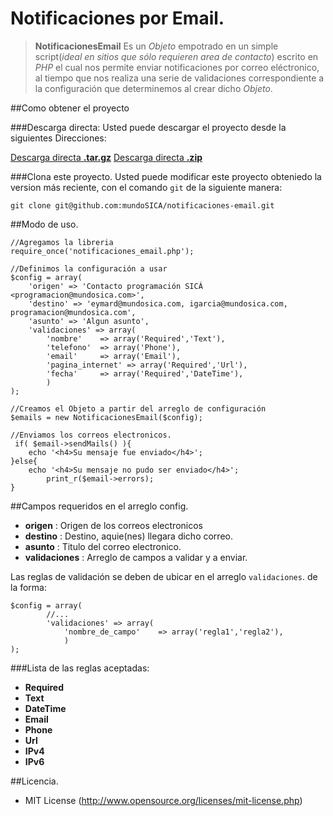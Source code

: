 Notificaciones por Email.
========================================

>**NotificacionesEmail** Es un _Objeto_ empotrado en un simple script(_ideal en sitios que sólo requieren area de contacto_) escrito en _PHP_ el cual nos permite enviar notificaciones por correo eléctronico, al tiempo que nos realiza una serie de validaciones correspondiente a la configuración que determinemos al crear dicho _Objeto_.

##Como obtener el proyecto

###Descarga directa:
Usted puede descargar el proyecto desde la siguientes Direcciones:

<a href="https://github.com/mundoSICA/notificaciones-email/tarball/master" class="button icon arrowdown">Descarga directa <b>.tar.gz</b></a>
<a href="https://github.com/mundoSICA/notificaciones-email/zipball/master" class="button icon arrowdown">Descarga directa <b>.zip</b></a>

###Clona este proyecto.
Usted puede modificar este proyecto obteniedo la version más reciente, con el comando `git` de la siguiente manera:

	git clone git@github.com:mundoSICA/notificaciones-email.git

##Modo de uso.

	//Agregamos la libreria
	require_once('notificaciones_email.php');
	
	//Definimos la configuración a usar
	$config = array(
		'origen' => 'Contacto programación SICÁ <programacion@mundosica.com>',
		'destino' => 'eymard@mundosica.com, igarcia@mundosica.com, programacion@mundosica.com',
		'asunto' => 'Algun asunto',
		'validaciones' => array(
			'nombre'    => array('Required','Text'),
			'telefono'  => array('Phone'),
			'email'     => array('Email'),
			'pagina_internet' => array('Required','Url'),
			'fecha'     => array('Required','DateTime'),
			)
	);
	
	//Creamos el Objeto a partir del arreglo de configuración
	$emails = new NotificacionesEmail($config);
	
	//Enviamos los correos electronicos.
     if( $email->sendMails() ){
		echo '<h4>Su mensaje fue enviado</h4>';
	}else{
		echo '<h4>Su mensaje no pudo ser enviado</h4>';
			print_r($email->errors);
    }

##Campos requeridos en el arreglo config.

 - **origen** : Origen de los correos electronicos
 - **destino** : Destino, aquie(nes) llegara dicho correo.
 - **asunto** : Titulo del correo electronico.
 - **validaciones** : Arreglo de campos a validar y a enviar.

Las reglas de validación se deben de ubicar en el arreglo `validaciones`. de la forma:

	$config = array(
			//...
			'validaciones' => array(
				'nombre_de_campo'    => array('regla1','regla2'),
				)
	);

###Lista de las reglas aceptadas:

 - **Required**
 - **Text**
 - **DateTime**
 - **Email**
 - **Phone**
 - **Url**
 - **IPv4**
 - **IPv6**

##Licencia.

 - MIT License (http://www.opensource.org/licenses/mit-license.php)

